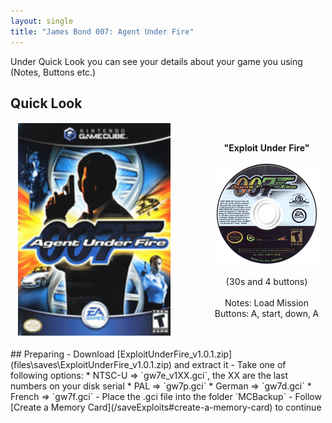 ```yaml
---
layout: single
title: "James Bond 007: Agent Under Fire"
---
```

Under Quick Look you can see your details about your game you using (Notes, Buttons etc.)
## Quick Look
<!--TODO: Maybe there are some other ways to do it, but it works lol-->
<table style="table-layout: fixed; width: 552px">
<colgroup>
<col style="width: 268px">
<col style="width: 284px">
</colgroup>
<thead>
  <tr>
    <td style="text-align:center">
      <img src="/images/gameArt/GW7E/GW7E_box.png" alt="007 Box Art" width="244" height="340">
    </td>
    <td style="text-align:center">
      <b>"Exploit Under Fire"</b><br>
      <br><img src="/images/gameArt/GW7E/GW7E_disc.png" alt="007 Disc Art" width="160" height="160">
      <br>
      <br>(30s and 4 buttons)<br>
      <br>Notes: Load Mission
      <br>Buttons: A, start, down, A
      <br>
    </td>
  </tr>
</thead>
</table>
<!--  //////////////////////////////////////////////////////////   -->
## Preparing
- Download [ExploitUnderFire_v1.0.1.zip](files\saves\ExploitUnderFire_v1.0.1.zip) and extract it
- Take one of following options:
  * NTSC-U => `gw7e_v1XX.gci`, the XX are the last numbers on your disk serial
  * PAL => `gw7p.gci`
  * German => `gw7d.gci`
  * French => `gw7f.gci`
- Place the .gci file into the folder `MCBackup`
- Follow [Create a Memory Card](/saveExploits#create-a-memory-card) to continue

